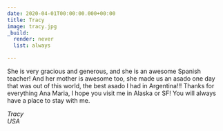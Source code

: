 ```yaml
---
date: 2020-04-01T00:00:00.000+00:00
title: Tracy
image: tracy.jpg
_build:
  render: never
  list: always

---
```

She is very gracious and generous, and she is an awesome Spanish teacher! And her mother is awesome too, she made us an asado one day that was out of this world, the best asado I had in Argentina!!! Thanks for everything Ana Maria, I hope you visit me in Alaska or SF! You will always have a place to stay with me.

_Tracy_\
_USA_

